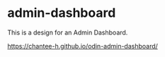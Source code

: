 # admin-dashboard

This is a design for an Admin Dashboard.

https://chantee-h.github.io/odin-admin-dashboard/
